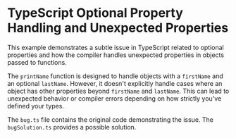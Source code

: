 # TypeScript Optional Property Handling and Unexpected Properties

This example demonstrates a subtle issue in TypeScript related to optional properties and how the compiler handles unexpected properties in objects passed to functions.

The `printName` function is designed to handle objects with a `firstName` and an optional `lastName`. However, it doesn't explicitly handle cases where an object has other properties beyond `firstName` and `lastName`.  This can lead to unexpected behavior or compiler errors depending on how strictly you've defined your types.

The `bug.ts` file contains the original code demonstrating the issue. The `bugSolution.ts` provides a possible solution.